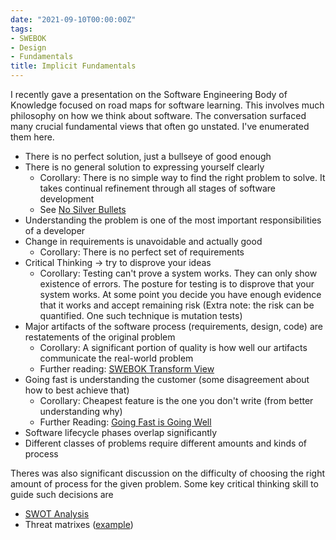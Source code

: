 ```yaml
---
date: "2021-09-10T00:00:00Z"
tags:
- SWEBOK
- Design
- Fundamentals
title: Implicit Fundamentals
---
```


I recently gave a presentation on the Software Engineering Body of Knowledge focused on road maps for software learning.
This involves much philosophy on how we think about software. The conversation surfaced many crucial fundamental views that often go unstated.
I've enumerated them here.

- There is no perfect solution, just a bullseye of good enough
- There is no general solution to expressing yourself clearly
  - Corollary: There is no simple way to find the right problem to solve. It takes continual refinement through all stages of software development
  - See [No Silver Bullets](https://www.cs.unc.edu/techreports/86-020.pdf)
- Understanding the problem is one of the most important responsibilities of a developer
- Change in requirements is unavoidable and actually good
  - Corollary: There is no perfect set of requirements
- Critical Thinking -> try to disprove your ideas
  - Corollary: Testing can't prove a system works. They can only show existence of errors. The posture for testing is to disprove that your system works. At some point you decide you have enough evidence that it works and accept remaining risk (Extra note: the risk can be quantified. One such technique is mutation tests)
- Major artifacts of the software process (requirements, design, code) are restatements of the original problem
  - Corollary: A significant portion of quality is how well our artifacts communicate the real-world problem
  - Further reading: [SWEBOK Transform View](../posts/2021-08-13-Swebok-transform-view.md)
- Going fast is understanding the customer (some disagreement about how to best achieve that)
  - Corollary: Cheapest feature is the one you don't write (from better understanding why)
  - Further Reading: [Going Fast is Going Well](../posts/2021-01-29-Going-Fast-is-Going-Well.md)
- Software lifecycle phases overlap significantly
- Different classes of problems require different amounts and kinds of process


Theres was also significant discussion on the difficulty of choosing the right amount of process for the given problem. Some key critical thinking skill to guide such decisions are
- [SWOT Analysis](https://en.wikipedia.org/wiki/SWOT_analysis)
- Threat matrixes ([example](../../static/post-media/threat-matrix.png))
